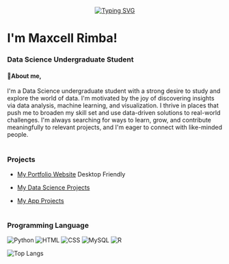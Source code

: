 <p align='center'>
<a href="https://git.io/typing-svg"><img src="https://readme-typing-svg.herokuapp.com?font=Tiny5&size=40&duration=3000&pause=1000&color=D9984E&center=true&vCenter=true&width=500&lines=Welcome+to+my+Github+page" alt="Typing SVG" /></a>
</p>

# I'm Maxcell Rimba!

### Data Science Undergraduate Student

#### :boy:About me,

I'm a Data Science undergraduate student with a strong desire to study and explore the world of data. I'm motivated by the joy of discovering insights via data analysis, machine learning, and visualization. I thrive in places that push me to broaden my skill set and use data-driven solutions to real-world challenges. I'm always searching for ways to learn, grow, and contribute meaningfully to relevant projects, and I'm eager to connect with like-minded people.

#

### Projects

- [My Portfolio Website](https://snrxcode.github.io/Portfolio-Webiste-V1.0) Desktop Friendly
 
- [My Data Science Projects](https://github.com/SNRxCode/MR-Data-Science-Projects)

- [My App Projects](https://github.com/SNRxCode/MyItinerary)

#

### Programming Language
![Python](https://img.shields.io/badge/python-4B8BBE?style=for-the-badge&logo=python&labelColor=black)
![HTML](https://img.shields.io/badge/html-E34C26?style=for-the-badge&logo=html5&labelColor=black)
![CSS](https://img.shields.io/badge/css-25A1E0?style=for-the-badge&logo=css3&logoColor=25A1E0&labelColor=black)
![MySQL](https://img.shields.io/badge/sql-00758F?style=for-the-badge&logo=mysql&logoColor=00758F&logoSize=auto&labelColor=black)
![R](https://img.shields.io/badge/r-%2325598a?style=for-the-badge&logo=r&logoColor=%2325598a&logoSize=auto&labelColor=black)

![Top Langs](https://github-readme-stats.vercel.app/api/top-langs/?username=SNRxCode&theme=dark&layout=compact)
